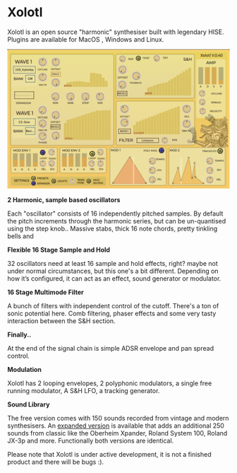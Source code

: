 # Xolotl

  
Xolotl is an open source "harmonic" synthesiser built with legendary HISE.   Plugins are available for MacOS , Windows and Linux.
  

![Xolot](https://raw.githubusercontent.com/publicsamples/Xolotl/main/Xolotl.png)

**2 Harmonic, sample based oscillators**

  

Each "oscillator" consists of 16 independently pitched samples. By default the pitch increments through the harmonic series, but can be un-quantised using the step knob.. Massive stabs, thick 16 note chords, pretty tinkling bells and

  

**Flexible 16 Stage Sample and Hold**

  

32 oscillators need at least 16 sample and hold effects, right? maybe not under normal circumstances, but this one's a bit different. Depending on how it’s configured, it can act as an effect, sound generator or modulator.

  

**16 Stage Multimode Filter**

  

A bunch of filters with independent control of the cutoff. There's a ton of sonic potential here. Comb filtering, phaser effects and some very tasty interaction between the S&H section.

  

**Finally..**

  

At the end of the signal chain is simple ADSR envelope and pan spread control.

  

**Modulation**

  

Xolotl has 2 looping envelopes, 2 polyphonic modulators, a single free running modulator, A S&H LFO, a tracking generator.

  

**Sound Library**

  
The free version comes with 150 sounds recorded from vintage and modern synthesisers. An [expanded version](https://app.gumroad.com/products/rhnqwh/edit#) is available that adds an additional 250 sounds from classic like the Oberheim Xpander, Roland System 100, Roland JX-3p and more. Functionally both versions are identical.

Please note that Xolotl is under active development, it is not a finished product and there will be bugs :).
